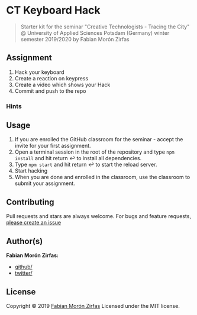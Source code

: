 # CT Keyboard Hack

> Starter kit for the seminar "Creative Technologists - Tracing the City" @ University of Applied Sciences Potsdam (Germany) winter semester 2019/2020 by Fabian Morón Zirfas


## Assignment

1. Hack your keyboard
2. Create a reaction on keypress
3. Create a video which shows your Hack
4. Commit and push to the repo

### Hints

## Usage

1. If you are enrolled the GitHub classroom for the seminar - accept the invite for your first assignment. 
2. Open a terminal session in the root of the repository and type `npm install`  and hit return ↩ to install all dependencies.
3. Type `npm start` and hit return ↩ to start the reload server.
4. Start hacking
5. When you are done and enrolled in the classroom, use the classroom to submit your assignment.

## Contributing

Pull requests and stars are always welcome. For bugs and feature requests, [please create an issue](https://github.com/FH-Potsdam/dma/issues)

## Author(s)

**Fabian Morón Zirfas:**

- [github/](https://github.com/fabianmoronzirfas)
- [twitter/](http://twitter.com/fmoronzirfas)

## License

Copyright © 2019 [Fabian Morón Zirfas](https://fabianmoronzirfas.me)
Licensed under the MIT license.
